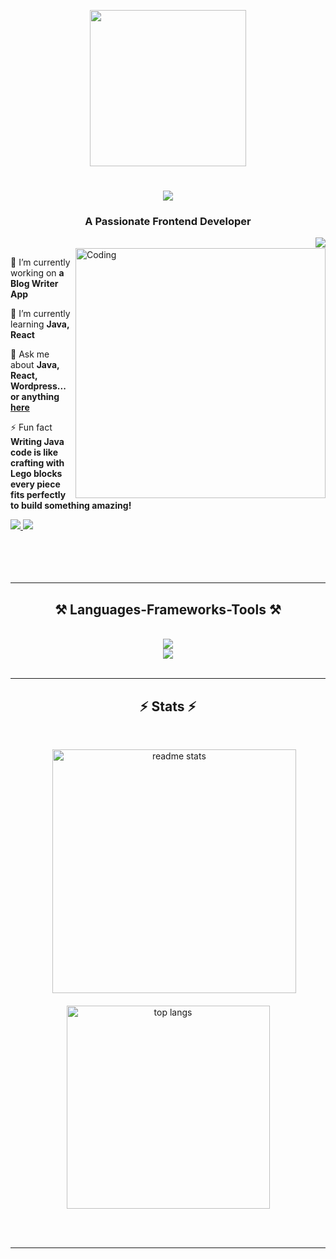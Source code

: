 <p align="center" ><img  src = "https://github.com/7oSkaaa/7oSkaaa/blob/main/Images/about_me.gif?raw=true" width = 250px></p>

<h1 align="center">
    <img src="https://readme-typing-svg.herokuapp.com/?font=Righteous&size=35&center=true&vCenter=true&width=500&height=70&duration=4000&lines=Hi+There!+👋;+I'm+Shreeram+N+S!;" />
</h1>
<div></div>
<h3 align="center">A Passionate Frontend Developer</h3>
<img align="right" src="https://visitor-badge.laobi.icu/badge?page_id=TechRam09.TechRam09" />
<br/>
<img align="right" alt="Coding" width="400" src="https://cdn.dribbble.com/users/1162077/screenshots/3848914/programmer.gif">
<div align="left">
 
 🔭 I’m currently working on **a Blog Writer App**
 
 🌱 I’m currently learning **Java, React**

💬 Ask me about **Java, React, Wordpress... or anything [here](https://github.com/TechRam09/TechRam09/issues)**

⚡ Fun fact **Writing Java code is like crafting with Lego blocks every piece fits perfectly to build something amazing!**

 </div>
 
<div align="left"> 
  <a href="mailto:nsshreeram@gmail.com">
    <img src="https://img.shields.io/badge/Gmail-333333?style=for-the-badge&logo=gmail&logoColor=red" />
  </a>
  <a href="www.linkedin.com/in/shreeram-ns" target="_blank">
    <img src="https://img.shields.io/badge/LinkedIn-0077B5?style=for-the-badge&logo=linkedin&logoColor=white" target="_blank" />
  </a>
</div>
<br/><br/><br/><br/>
 <hr/>
 
<h2 align="center">⚒️ Languages-Frameworks-Tools ⚒️</h2>
<br/>
<div align="center">
    <img src="https://skillicons.dev/icons?i=react,java,bootstrap,mui,html,css,vscode,github,tailwind,git" /></br>
    <img src="https://skillicons.dev/icons?i=python,javascript,typescript,c,mysql,flask" /><br>
</div>

<br/>
<hr/>

<h2 align="center">⚡ Stats ⚡</h2>
<br>
<div align=center>

  &nbsp; &nbsp; &nbsp;<img width=390 src="https://github-readme-stats.vercel.app/api?username=TechRam09&count_private=true&show_icons=true&theme=react&rank_icon=github&border_radius=10" alt="readme stats" />
  <br/><br>
  <img width=325 align="center" src="https://github-readme-stats.vercel.app/api/top-langs/?username=TechRam09&hide=HTML&langs_count=8&layout=compact&theme=react&border_radius=10&size_weight=0.5&count_weight=0.5&exclude_repo=github-readme-stats" alt="top langs" />
</div>

<br/><br/>

<hr/>

